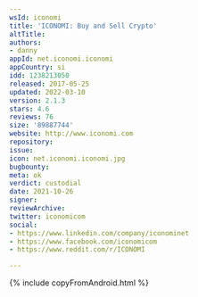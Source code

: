 ```yaml
---
wsId: iconomi
title: 'ICONOMI: Buy and Sell Crypto'
altTitle: 
authors:
- danny
appId: net.iconomi.iconomi
appCountry: si
idd: 1238213050
released: 2017-05-25
updated: 2022-03-10
version: 2.1.3
stars: 4.6
reviews: 76
size: '89887744'
website: http://www.iconomi.com
repository: 
issue: 
icon: net.iconomi.iconomi.jpg
bugbounty: 
meta: ok
verdict: custodial
date: 2021-10-26
signer: 
reviewArchive: 
twitter: iconomicom
social:
- https://www.linkedin.com/company/iconominet
- https://www.facebook.com/iconomicom
- https://www.reddit.com/r/ICONOMI

---
```


{% include copyFromAndroid.html %}
